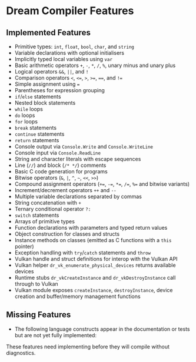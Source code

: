 # Dream Compiler Features

## Implemented Features

- Primitive types: `int`, `float`, `bool`, `char`, and `string`
- Variable declarations with optional initialisers
- Implicitly typed local variables using `var`
- Basic arithmetic operators `+`, `-`, `*`, `/`, `%`, unary minus and unary plus
- Logical operators `&&`, `||`, and `!`
- Comparison operators `<`, `<=`, `>`, `>=`, `==`, and `!=`
- Simple assignment using `=`
- Parentheses for expression grouping
- `if`/`else` statements
- Nested block statements
- `while` loops
- `do` loops
- `for` loops
- `break` statements
- `continue` statements
- `return` statements
- Console output via `Console.Write` and `Console.WriteLine`
- Console input via `Console.ReadLine`
- String and character literals with escape sequences
- Line (`//`) and block (`/* */`) comments
- Basic C code generation for programs
- Bitwise operators (`&`, `|`, `^`, `~`, `<<`, `>>`)
- Compound assignment operators (`+=`, `-=`, `*=`, `/=`, `%=` and bitwise variants)
- Increment/decrement operators `++` and `--`
- Multiple variable declarations separated by commas
- String concatenation with `+`
- Ternary conditional operator `?:`
- `switch` statements
- Arrays of primitive types
- Function declarations with parameters and typed return values
- Object construction for classes and structs
- Instance methods on classes (emitted as C functions with a `this` pointer)
- Exception handling with `try`/`catch` statements and `throw`
- Vulkan handle and struct definitions for interop with the Vulkan API
- Vulkan helper `dr_vk_enumerate_physical_devices` returns available devices
- Runtime stubs `dr_vkCreateInstance` and `dr_vkDestroyInstance` call through to Vulkan
- Vulkan module exposes `createInstance`, `destroyInstance`, device creation and buffer/memory management functions

## Missing Features

- The following language constructs appear in the documentation or tests but are not yet fully implemented:


These features need implementing before they will compile without diagnostics.
